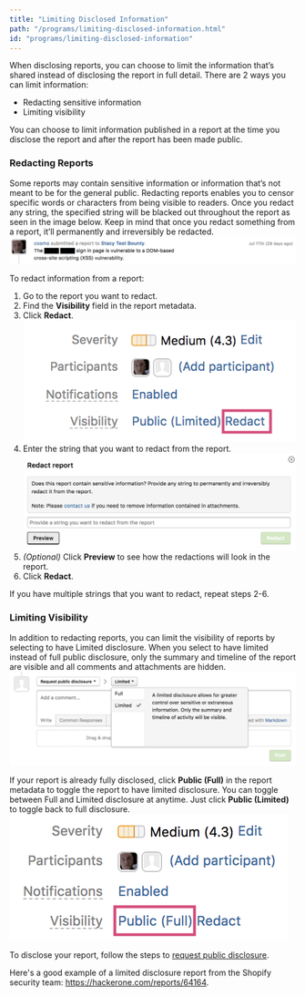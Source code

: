 ```yaml
---
title: "Limiting Disclosed Information"
path: "/programs/limiting-disclosed-information.html"
id: "programs/limiting-disclosed-information"
---
```


When disclosing reports, you can choose to limit the information that’s shared instead of disclosing the report in full detail. There are 2 ways you can limit information:
* Redacting sensitive information
* Limiting visibility

You can choose to limit information published in a report at the time you disclose the report and after the report has been made public.

### Redacting Reports
Some reports may contain sensitive information or information that’s not meant to be for the general public. Redacting reports enables you to censor specific words or characters from being visible to readers. Once you redact any string, the specified string will be blacked out throughout the report as seen in the image below. Keep in mind that once you redact something from a report, it’ll permanently and irreversibly be redacted.
![limiting-disclosed-information-4](./images/limiting-disclosed-info-4.png)

To redact information from a report:
1. Go to the report you want to redact.
2. Find the **Visibility** field in the report metadata.
3. Click **Redact**.
![limiting-disclosed-information-1](./images/limiting-disclosed-info-1.png)
4. Enter the string that you want to redact from the report.
![limiting-disclosed-information-5](./images/limiting-disclosure-info-5.png)
5. <i>(Optional)</i> Click **Preview** to see how the redactions will look in the report.
6. Click **Redact**.

If you have multiple strings that you want to redact, repeat steps 2-6.

### Limiting Visibility
In addition to redacting reports, you can limit the visibility of reports by selecting to have Limited disclosure. When you select to have limited instead of full public disclosure, only the summary and timeline of the report are visible and all comments and attachments are hidden.
![limiting-disclosed-information-2](./images/limiting-disclosed-info-2.png)

If your report is already fully disclosed, click **Public (Full)** in the report metadata to toggle the report to have limited disclosure. You can toggle between Full and Limited disclosure at anytime. Just click **Public (Limited)** to toggle back to full disclosure.  
![limiting-disclosed-information-3](./images/limiting-disclosed-info-3.png)

To disclose your report, follow the steps to [request public disclosure](public-disclosure.html).

Here's a good example of a limited disclosure report from the Shopify security team: https://hackerone.com/reports/64164.
